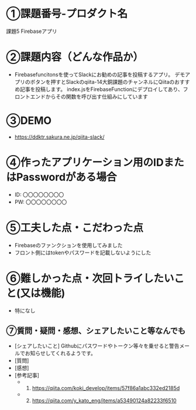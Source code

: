 
# ①課題番号-プロダクト名
課題5 Firebaseアプリ

# ②課題内容（どんな作品か）
- Firebasefuncitonsを使ってSlackにお勧めの記事を投稿するアプリ。
デモアプリのボタンを押すとSlackのqiita-14大銅課題のチャンネルにQiitaのおすすめ記事を投稿します。
index.jsをFirebaseFunctionにデプロイしてあり、フロントエンドからその関数を呼び出す仕組みにしています

# ③DEMO
- https://ddktr.sakura.ne.jp/qiita-slack/

# ④作ったアプリケーション用のIDまたはPasswordがある場合
- ID: 〇〇〇〇〇〇〇〇
- PW: 〇〇〇〇〇〇〇〇

# ⑤工夫した点・こだわった点
- Firebaseのファンクションを使用してみました
- フロント側にはtokenやパスワードを記載しないようにした

# ⑥難しかった点・次回トライしたいこと(又は機能)
- 特になし

## ⑦質問・疑問・感想、シェアしたいこと等なんでも
- [シェアしたいこと] 
Githubにパスワードやトークン等々を乗せると警告メールでお知らせしてくれるようです。
- [質問] 
- [感想]  
- [参考記事]
  - 1. https://qiita.com/koki_develop/items/57f86a1abc332ed2185d
  - 2. https://qiita.com/y_kato_eng/items/a53490124a82233f6510
